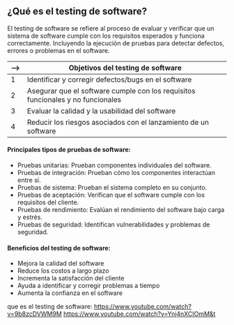 ## **¿Qué es el testing de software?**

El testing de software se refiere al proceso de evaluar y verificar que un sistema de software cumple con los requisitos esperados y funciona correctamente. Incluyendo la ejecución de pruebas para detectar defectos, errores o problemas en el software.

| --> | **Objetivos del testing de software** |
| ---- | ---- |
| 1 | Identificar y corregir defectos/bugs en el software |
| 2 | Asegurar que el software cumple con los requisitos funcionales y no funcionales |
| 3 | Evaluar la calidad y la usabilidad del software |
| 4 | Reducir los riesgos asociados con el lanzamiento de un software |

#### **Principales tipos de pruebas de software:**
- Pruebas unitarias: Prueban componentes individuales del software.
- Pruebas de integración: Prueban cómo los componentes interactúan entre sí.
- Pruebas de sistema: Prueban el sistema completo en su conjunto.
- Pruebas de aceptación: Verifican que el software cumple con los requisitos del cliente.
- Pruebas de rendimiento: Evalúan el rendimiento del software bajo carga y estrés.
- Pruebas de seguridad: Identifican vulnerabilidades y problemas de seguridad.

#### **Beneficios del testing de software:**
- Mejora la calidad del software
- Reduce los costos a largo plazo
- Incrementa la satisfacción del cliente
- Ayuda a identificar y corregir problemas a tiempo
- Aumenta la confianza en el software


que es el testing de software: 
  https://www.youtube.com/watch?v=9b8zcDVWM9M
  https://www.youtube.com/watch?v=Ynj4nXCIOmM&t
